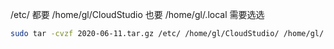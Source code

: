 /etc/ 都要
/home/gl/CloudStudio 也要
/home/gl/.local 需要选选


```bash
sudo tar -cvzf 2020-06-11.tar.gz /etc/ /home/gl/CloudStudio/ /home/gl/.config/k* /home/gl/.config/plasma*
```